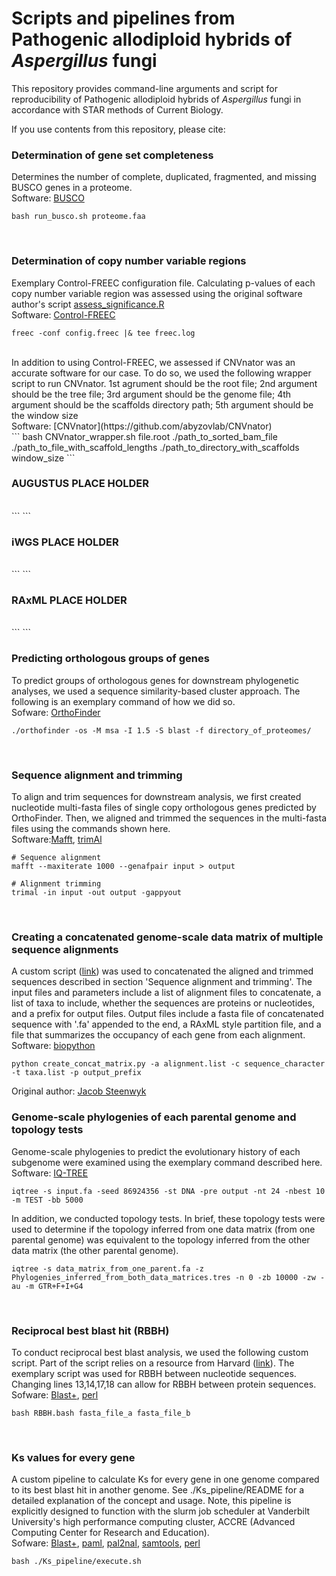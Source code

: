 # Scripts and pipelines from Pathogenic allodiploid hybrids of <i>Aspergillus</i> fungi

This repository provides command-line arguments and script for reproducibility of Pathogenic allodiploid hybrids of <i>Aspergillus</i> fungi in accordance with STAR methods of Current Biology.

If you use contents from this repository, please cite:


### Determination of gene set completeness
Determines the number of complete, duplicated, fragmented, and missing BUSCO genes in a proteome.<br />
Software: [BUSCO](https://busco.ezlab.org/)<br />
```
bash run_busco.sh proteome.faa
```
<br />

### Determination of copy number variable regions
Exemplary Control-FREEC configuration file. Calculating p-values of each copy number variable region was assessed using the original software author's script [assess_significance.R](http://boevalab.inf.ethz.ch/FREEC/)<br />
Software: [Control-FREEC](http://boevalab.inf.ethz.ch/FREEC/)<br />
```
freec -conf config.freec |& tee freec.log
```
<br />
In addition to using Control-FREEC, we assessed if CNVnator was an accurate software for our case. To do so, we used the following wrapper script to run CNVnator. 1st agrument should be the root file; 2nd argument should be the tree file; 3rd argument should be the genome file; 4th argument should be the scaffolds directory path; 5th argument should be the window size<br />
Software: [CNVnator](https://github.com/abyzovlab/CNVnator)<br />
```
bash CNVnator_wrapper.sh file.root ./path_to_sorted_bam_file ./path_to_file_with_scaffold_lengths ./path_to_directory_with_scaffolds window_size
```
<br />

### AUGUSTUS PLACE HOLDER 
<br />
```
```
<br />

### iWGS PLACE HOLDER 
<br />
```
```
<br />

### RAxML PLACE HOLDER 
<br />
```
```
<br />

### Predicting orthologous groups of genes
To predict groups of orthologous genes for downstream phylogenetic analyses, we used a sequence similarity-based cluster approach. The following is an exemplary command of how we did so.<br />
Sofware: [OrthoFinder](https://github.com/davidemms/OrthoFinder/releases)<br />
```
./orthofinder -os -M msa -I 1.5 -S blast -f directory_of_proteomes/
```
<br />

### Sequence alignment and trimming
To align and trim sequences for downstream analysis, we first created nucleotide multi-fasta files of single copy orthologous genes predicted by OrthoFinder. Then, we aligned and trimmed the sequences in the multi-fasta files using the commands shown here.<br />
Software:[Mafft](https://mafft.cbrc.jp/alignment/software/), [trimAl](http://trimal.cgenomics.org/)<br />
```
# Sequence alignment
mafft --maxiterate 1000 --genafpair input > output 

# Alignment trimming
trimal -in input -out output -gappyout
```
<br />

### Creating a concatenated genome-scale data matrix of multiple sequence alignments
A custom script ([link](https://raw.githubusercontent.com/JLSteenwyk/Phylogenetic_scripts/master/create_concat_matrix.py)) was used to concatenated the aligned and trimmed sequences described in section 'Sequence alignment and trimming'. The input files and parameters include a list of alignment files to concatenate, a list of taxa to include, whether the sequences are proteins or nucleotides, and a prefix for output files. Output files include a fasta file of concatenated sequence with '.fa' appended to the end, a RAxML style partition file, and a file that summarizes the occupancy of each gene from each alignment. 
Software: [biopython](https://biopython.org/)
```
python create_concat_matrix.py -a alignment.list -c sequence_character -t taxa.list -p output_prefix
```
Original author: [Jacob Steenwyk](https://jlsteenwyk.github.io/)
<br />

### Genome-scale phylogenies of each parental genome and topology tests
Genome-scale phylogenies to predict the evolutionary history of each subgenome were examined using the exemplary command described here.<br />
Software: [IQ-TREE](http://www.iqtree.org/)<br />
```
iqtree -s input.fa -seed 86924356 -st DNA -pre output -nt 24 -nbest 10 -m TEST -bb 5000
```
In addition, we conducted topology tests. In brief, these topology tests were used to determine if the topology inferred from one data matrix (from one parental genome) was equivalent to the topology inferred from the other data matrix (the other parental genome).
```
iqtree -s data_matrix_from_one_parent.fa -z Phylogenies_inferred_from_both_data_matrices.tres -n 0 -zb 10000 -zw -au -m GTR+F+I+G4
```
<br />

### Reciprocal best blast hit (RBBH)
To conduct reciprocal best blast analysis, we used the following custom script. Part of the script relies on a resource from Harvard ([link](http://archive.sysbio.harvard.edu/csb/resources/computational/scriptome/UNIX/Protocols/Sequences.html)). The exemplary script was used for RBBH between nucleotide sequences. Changing lines 13,14,17,18 can allow for RBBH between protein sequences.<br />
Sofware: [Blast+](https://blast.ncbi.nlm.nih.gov/Blast.cgi?PAGE_TYPE=BlastDocs&DOC_TYPE=Download), [perl](https://www.perl.org/)<br />
```
bash RBBH.bash fasta_file_a fasta_file_b
```
<br />

### Ks values for every gene
A custom pipeline to calculate Ks for every gene in one genome compared to its best blast hit in another genome. See ./Ks_pipeline/README for a detailed explanation of the concept and usage. Note, this pipeline is explicitly designed to function with the slurm job scheduler at Vanderbilt University's high performance computing cluster, ACCRE (Advanced Computing Center for Research and Education).<br />
Sofware: [Blast+](https://blast.ncbi.nlm.nih.gov/Blast.cgi?PAGE_TYPE=BlastDocs&DOC_TYPE=Download), [paml](http://abacus.gene.ucl.ac.uk/software/paml.html), [pal2nal](https://www.ncbi.nlm.nih.gov/pmc/articles/PMC1538804/), [samtools](http://www.htslib.org/download/), [perl](https://www.perl.org/)<br />
```
bash ./Ks_pipeline/execute.sh
```




